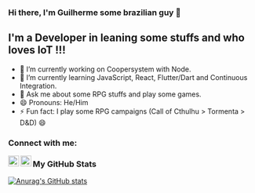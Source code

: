 ### Hi there, I'm Guilherme some brazilian guy 👋

## I'm a Developer in leaning some stuffs and who loves IoT !!!

- 🔭 I’m currently working on Coopersystem with Node.
- 🌱 I’m currently learning JavaScript, React, Flutter/Dart and Continuous Integration.
- 💬 Ask me about some RPG stuffs and play some games.
- 😄 Pronouns: He/Him
- ⚡ Fun fact: I play some RPG campaigns (Call of Cthulhu > Tormenta > D&D) 😄


### Connect with me:

[<img align="left" alt="Guilherme | LinkedIn" width="22px" src="https://cdn.jsdelivr.net/npm/simple-icons@v3/icons/linkedin.svg" />](https://www.linkedin.com/in/guilherme-marques-494781154/)
[<img align="left" alt="Guilherme | Instagram" width="22px" src="https://cdn.jsdelivr.net/npm/simple-icons@v3/icons/instagram.svg" />](https://www.instagram.com/gui_mmsilva98/)


### My GitHub Stats

[![Anurag's GitHub stats](https://github-readme-stats.vercel.app/api?username=GuiMarques98&count_private=true&show_icons=true)](https://github.com/anuraghazra/github-readme-stats)



<!-- [linkedin]  : https://www.linkedin.com/in/guilherme-marques-494781154/
[instagram] :  -->
